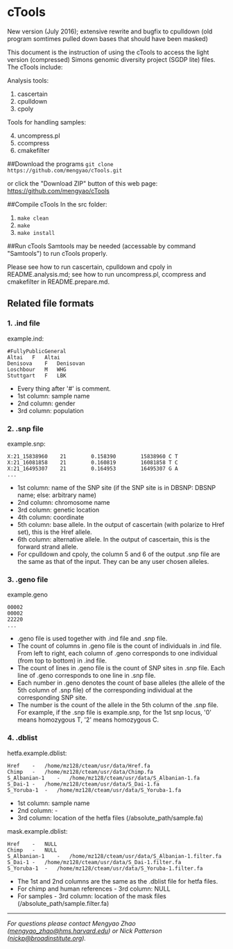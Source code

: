 # cTools

New version (July 2016);  extensive rewrite and bugfix to cpulldown (old program somtimes pulled down bases that should have been masked)

This document is the instruction of using the cTools to access the light
version (compressed) Simons genomic diversity project (SGDP lite) files. The
cTools include:

Analysis tools:

1. cascertain
2. cpulldown
3. cpoly

Tools for handling samples:

<ol start="4">
  <li>uncompress.pl</li>
  <li>ccompress</li>
  <li>cmakefilter</li>
</ol>

##Download the programs
`git clone https://github.com/mengyao/cTools.git`

or click the "Download ZIP" button of this web page:
https://github.com/mengyao/cTools

##Compile cTools
In the src folder:

1. `make clean`
2. `make`
3. `make install`

##Run cTools
Samtools may be needed (accessable by command "Samtools") to run cTools properly.

Please see how to run cascertain, cpulldown and cpoly in README.analysis.md; see how to run uncompress.pl, ccompress and cmakefilter in README.prepare.md.

## Related file formats
### 1. .ind file
example.ind:
```
#FullyPublicGeneral
Altai   F   Altai
Denisova    F   Denisovan
Loschbour   M   WHG
Stuttgart   F   LBK
```
- Every thing after '#' is comment.
- 1st column: sample name
- 2nd column: gender
- 3rd column: population

### 2. .snp file
example.snp:
```
X:21_15838960    21        0.158390        15838960 C T
X:21_16081858    21        0.160819        16081858 T C
X:21_16495307    21        0.164953        16495307 G A
...
```
- 1st column: name of the SNP site (if the SNP site is in DBSNP: DBSNP name; else: arbitrary name)
- 2nd column: chromosome name
- 3rd column: genetic location
- 4th column: coordinate
- 5th column: base allele. In the output of cascertain (with polarize to Href set), this is the Href allele.
- 6th column: alternative allele. In the output of cascertain, this is the forward strand allele.
- For cpulldown and cpoly, the column 5 and 6 of the output .snp file are the same as that of the input. They can be any user chosen alleles.

### 3. .geno file
example.geno
```
00002
00002
22220
...
```
- .geno file is used together with .ind file and .snp file.
- The count of columns in .geno file is the count of individuals in .ind file. From left to right, each column of .geno corresponds to one individual (from top to bottom) in .ind file.
- The count of lines in .geno file is the count of SNP sites in .snp file. Each line of .geno corresponds to one line in .snp file.
- Each number in .geno denotes the count of base alleles (the allele of the 5th column of .snp file) of the corresponding individual at the corresponding SNP site.
- The number is the count of the allele in the 5th column of the .snp file. For example, if the .snp file is example.snp, for the 1st snp locus, '0' means homozygous T, '2' means homozygous C.

### 4. .dblist

hetfa.example.dblist:
```
Href    -   /home/mz128/cteam/usr/data/Href.fa
Chimp   -   /home/mz128/cteam/usr/data/Chimp.fa
S_Albanian-1    -   /home/mz128/cteam/usr/data/S_Albanian-1.fa
S_Dai-1 -   /home/mz128/cteam/usr/data/S_Dai-1.fa
S_Yoruba-1  -   /home/mz128/cteam/usr/data/S_Yoruba-1.fa
```
- 1st column: sample name
- 2nd column: -
- 3rd column: location of the hetfa files (/absolute_path/sample.fa)

mask.example.dblist:
```
Href    -   NULL
Chimp   -   NULL
S_Albanian-1    -   /home/mz128/cteam/usr/data/S_Albanian-1.filter.fa
S_Dai-1 -   /home/mz128/cteam/usr/data/S_Dai-1.filter.fa
S_Yoruba-1  -   /home/mz128/cteam/usr/data/S_Yoruba-1.filter.fa
```
- The 1st and 2nd columns are the same as the .dblist file for hetfa files.
- For chimp and human references - 3rd column: NULL
- For samples - 3rd column: location of the mask files (/absolute_path/sample.filter.fa)


----------------------------------------
*For questions please contact Mengyao Zhao (mengyao_zhao@hms.harvard.edu) or Nick Patterson (nickp@broadinstitute.org).*

<!--
Written by Nick on 6/15/14
Revised by Mengyao Zhao
Last revision: 10/22/15
-->
